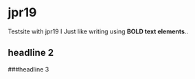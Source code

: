 # jpr19
Testsite with jpr19
I Just like writing using **BOLD text elements**..
## headline 2
###headline 3
